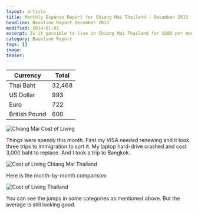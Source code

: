 ```yaml
---
layout: article
title: Monthly Expense Report for Chiang Mai Thailand - December 2013
headline: Baseline Report December 2013
modified: 2014-01-01
excerpt: Is it possible to live in Chiang Mai Thailand for $500 per month? Check out the Baseline Report and find out.
category: Baseline Report
tags: []
image:
teaser:
---
```


|Currency      |Total |
|--------------|------|
|Thai Baht     |32,468|
|US Dollar     |993   |
|Euro          |722   |
|British Pound |600   |

![Chiang Mai Cost of Living](http://bradonomics.com/baseline-report-december-2013/Chiang-Mai-Spending-Graph-Dec-2013.jpg)

Things were spendy this month. First my VISA needed renewing and it took three trips to immigration to sort it. My laptop hard-drive crashed and cost 3,000 baht to replace. And I took a trip to Bangkok.

![Cost of Living Chiang Mai Thailand](http://bradonomics.com/baseline-report-december-2013/Chiang-Mai-Spending-Category-List-Dec-2013.jpg)

Here is the month-by-month comparison:

![Cost of Living Thailand](http://bradonomics.com/baseline-report-december-2013/Average-Expense-Chiang-Mai-Dec-2013.jpg)

You can see the jumps in some categories as mentioned above. But the average is still looking good.